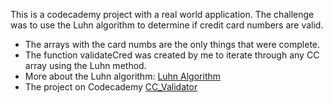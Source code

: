 This is a codecademy project with a real world application. The challenge was to use the Luhn algorithm to determine if credit card numbers are valid. 
* The arrays with the card numbs are the only things that were complete.
* The function validateCred was created by me to iterate through any CC array using the Luhn method.
* More about the Luhn algorithm: [Luhn Algorithm](https://en.wikipedia.org/wiki/Luhn_algorithm#Description)
* The project on Codecademy [CC_Validator](https://www.codecademy.com/projects/practice/credit-card-checker)

